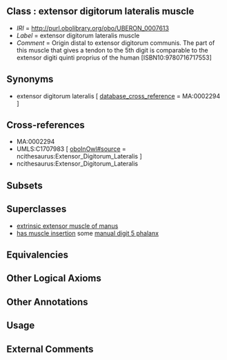 
## Class : extensor digitorum lateralis muscle

 * *IRI* = http://purl.obolibrary.org/obo/UBERON_0007613
 * *Label* = extensor digitorum lateralis muscle
 * *Comment* = Origin distal to extensor digitorum communis. The part of this muscle that gives a tendon to the 5th digit is comparable to the extensor digiti quinti proprius of the human [ISBN10:9780716717553]

## Synonyms

 * extensor digitorum lateralis [ [database_cross_reference](../../ef/oboInOwl#hasDbXref.md) = MA:0002294 ]

## Cross-references

 * MA:0002294
 * UMLS:C1707983 [ [oboInOwl#source](../../ce/oboInOwl#source.md) = ncithesaurus:Extensor_Digitorum_Lateralis ]
 * ncithesaurus:Extensor_Digitorum_Lateralis

## Subsets


## Superclasses

 * [extrinsic extensor muscle of manus](../../UBERON/24/UBERON_0011024.md)
 * [has muscle insertion](../../RO/73/RO_0002373.md) some [manual digit 5 phalanx](../../UBERON/39/UBERON_0003639.md)

## Equivalencies


## Other Logical Axioms


## Other Annotations


## Usage


## External Comments

